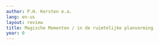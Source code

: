 ```yaml
---
author: P.H. Kersten e.a.
lang: en-us
layout: review
title: Magische Momenten / in de ruimtelijke planvorming
year: 0
---
```


